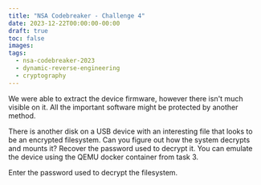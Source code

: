 ```yaml
---
title: "NSA Codebreaker - Challenge 4"
date: 2023-12-22T00:00:00-00:00
draft: true
toc: false
images:
tags:
  - nsa-codebreaker-2023
  - dynamic-reverse-engineering
  - cryptography
---
```


We were able to extract the device firmware, however there isn't much visible on it. All the important software might be protected by another method.

There is another disk on a USB device with an interesting file that looks to be an encrypted filesystem. Can you figure out how the system decrypts and mounts it? Recover the password used to decrypt it. You can emulate the device using the QEMU docker container from task 3.

Enter the password used to decrypt the filesystem.


